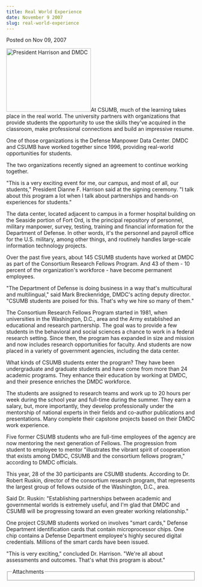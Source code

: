 ```yaml
---
title: Real World Experience
date: November 9 2007
slug: real-world-experience
---
```


 



<span class="date">Posted on Nov 09, 2007    </span>
<p><img style="width:225px; height:169px" alt="President Harrison and DMDC" src="https://news.csumb.edu/sites/default/files/65/igx_migrate/images/zzzzzzzz%20dmcp%20diane%20harison%20.bmp">At
CSUMB, much of the learning takes place in the real world. The
university partners with organizations that provide students the
opportunity to use the skills they&apos;ve acquired in the classroom,
make professional connections and build an impressive resume.</img></p>
<p>One of those organizations is the Defense Manpower Data Center.
DMDC and CSUMB have worked together since 1996, providing
real-world opportunities for students.</p>
<p>The two organizations recently signed an agreement to continue
working together.</p>
<p>&quot;This is a very exciting event for me, our campus, and most of
all, our students,&quot; President Dianne F. Harrison said at the
signing ceremony. &quot;I talk about this program a lot when I talk
about partnerships and hands-on experiences for students.&quot;</p>
<p>The data center, located adjacent to campus in a former hospital
building on the Seaside portion of Fort Ord, is the principal
repository of personnel, military manpower, survey, testing,
training and financial information for the Department of Defense.
In other words, it&apos;s the personnel and payroll office for the U.S.
military, among other things, and routinely handles large-scale
information technology projects.</p>
<p>Over the past five years, about 145 CSUMB students have worked
at DMDC as part of the Consortium Research Fellows Program. And 43
of them - 10 percent of the organization&apos;s workforce - have become
permanent employees.</p>
<p>&quot;The Department of Defense is doing business in a way that&apos;s
multicultural and multilingual,&quot; said Mark Breckenridge, DMDC&apos;s
acting deputy director. &quot;CSUMB students are poised for this. That&apos;s
why we hire so many of them.&quot;</p>
<p>The Consortium Research Fellows Program started in 1981, when
universities in the Washington, D.C., area and the Army established
an educational and research partnership. The goal was to provide a
few students in the behavioral and social sciences a chance to work
in a federal research setting. Since then, the program has expanded
in size and mission and now includes research opportunities for
faculty. And students are now placed in a variety of government
agencies, including the data center.</p>
<p>What kinds of CSUMB students enter the program? They have been
undergraduate and graduate students and have come from more than 24
academic programs. They enhance their education by working at DMDC,
and their presence enriches the DMDC workforce.</p>
<p>The students are assigned to research teams and work up to 20
hours per week during the school year and full-time during the
summer. They earn a salary, but, more importantly, they develop
professionally under the mentorship of national experts in their
fields and co-author publications and presentations. Many complete
their capstone projects based on their DMDC work experience.</p>
<p>Five former CSUMB students who are full-time employees of the
agency are now mentoring the next generation of Fellows. The
progression from student to employee to mentor &quot;illustrates the
vibrant spirit of cooperation that exists among DMDC, CSUMB and the
consortium fellows program,&quot; according to DMDC officials.</p>
<p>This year, 28 of the 30 participants are CSUMB students.
According to Dr. Robert Ruskin, director of the consortium research
program, that represents the largest group of fellows outside of
the Washington, D.C., area.</p>
<p>Said Dr. Ruskin: &quot;Establishing partnerships between academic and
governmental worlds is extremely useful, and I&apos;m glad that DMDC and
CSUMB will be progressing toward an even greater working
relationship.&quot;</p>
<p>One project CSUMB students worked on involves &quot;smart cards,&quot;
Defense Department identification cards that contain microprocessor
chips. One chip contains a Defense Department employee&apos;s highly
secured digital credentials. Millions of the smart cards have been
issued.</p>
<p>&quot;This is very exciting,&quot; concluded Dr. Harrison. &quot;We&apos;re all
about assessments and outcomes. That&apos;s what this program is
about.&quot;</p>
<fieldset class="fieldgroup group-attachments">
<legend>Attachments</legend>
<div class="field field-type-emvideo field-field-attach-video">
<div class="field-items">
</div></div></fieldset>
 
